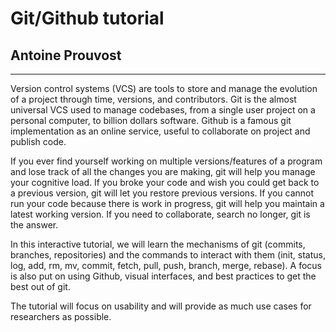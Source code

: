 
# Git/Github tutorial
## Antoine Prouvost
-----------------

Version control systems (VCS) are tools to store and manage the evolution of a project through time, versions, and contributors.
Git is the almost universal VCS used to manage codebases, from a single user project on a personal computer, to billion dollars software.
Github is a famous git implementation as an online service, useful to collaborate on project and publish code.

If you ever find yourself working on multiple versions/features of a program and lose track of all the changes you are making, git will help you manage your cognitive load. If you broke your code and wish you could get back to a previous version, git will let you restore previous versions. If you cannot run your code because there is work in progress, git will help you maintain a latest working version. If you need to collaborate, search no longer, git is the answer.

In this interactive tutorial, we will learn the mechanisms of git (commits, branches, repositories) and the commands to interact with them (init, status, log, add, rm, mv, commit, fetch, pull, push, branch, merge, rebase). A focus is also put on using Github, visual interfaces, and best practices to get the best out of git.

The tutorial will focus on usability and will provide as much use cases for researchers as possible.
